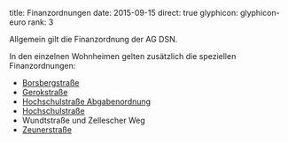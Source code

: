 title: Finanzordnungen
date: 2015-09-15
direct: true
glyphicon: glyphicon-euro
rank: 3

Allgemein gilt die Finanzordnung der AG DSN.

In den einzelnen Wohnheimen gelten zusätzlich die speziellen Finanzordnungen:

* [Borsbergstraße](../../documents/legal/bor/finance_2014.pdf)
* [Gerokstraße](../../documents/legal/ger/finance_de_2015.pdf)
* [Hochschulstraße Abgabenordnung](../../documents/legal/hss/contributions_2014.pdf)
* [Hochschulstraße](../../documents/legal/hss/finance_2015.pdf)
* Wundtstraße und Zellescher Weg
* [Zeunerstraße](../../documents/legal/zeu/finance_2014.pdf)
